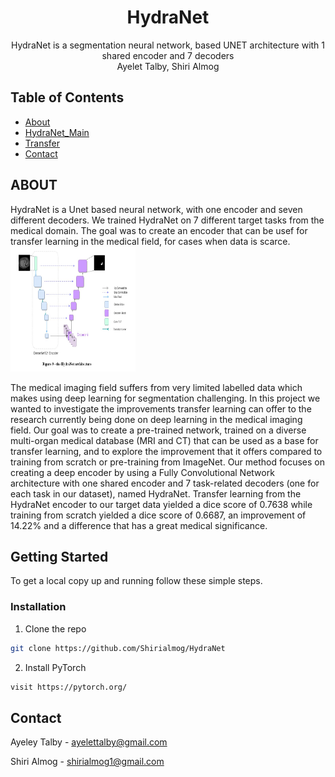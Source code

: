 

<p align="center">

  <h1 align="center">HydraNet</h1>

  <p align="center">
    HydraNet is a segmentation neural network, 
    based UNET architecture with 1 shared encoder and 7 decoders
    <br />
    Ayelet Talby,  Shiri Almog
   
  </p>




<!-- TABLE OF CONTENTS -->
## Table of Contents

* [About](#ABOUT)
* [HydraNet_Main](#built-with)
* [Transfer](#built-with)
* [Contact](#contact)

<!-- ABOUT  -->
## ABOUT
HydraNet is a Unet based neural network, with one encoder and seven different decoders.
We trained HydraNet on 7 different target tasks from the medical domain. The goal was 
to create an encoder that can be usef for transfer learning in the medical field, 
for cases when data is scarce.
<img src="accessory/HN_logic.PNG" alt="drawing" height="200" width="200"/>



The medical imaging field suffers from very limited labelled data which makes using 
deep learning for segmentation challenging. In this project we wanted to investigate the 
improvements transfer learning can offer to the research currently being done on 
deep learning in the medical imaging field. Our goal was to create a pre-trained 
network, trained on a diverse multi-organ medical database (MRI and CT) that can 
be used as a base for transfer learning, and to explore the improvement that it 
offers compared to training from scratch or pre-training from ImageNet. 
Our method focuses on creating a deep encoder by using a Fully Convolutional 
Network architecture with one shared encoder and 7 task-related decoders 
(one for each task in our dataset), named HydraNet. Transfer learning from 
the HydraNet encoder to our target data yielded a dice score of 0.7638 while 
training from scratch yielded a dice score of 0.6687, an improvement of 14.22% 
and a difference that has a great medical significance.


<!-- More detail coming soon -->



<!-- GETTING STARTED -->
## Getting Started

To get a local copy up and running follow these simple steps.


### Installation
 
1. Clone the repo
```sh
git clone https://github.com/Shirialmog/HydraNet
```
2. Install PyTorch
```sh
visit https://pytorch.org/
```


 
<!-- CONTACT -->
## Contact

Ayeley Talby - ayelettalby@gmail.com

Shiri Almog - shirialmog1@gmail.com





